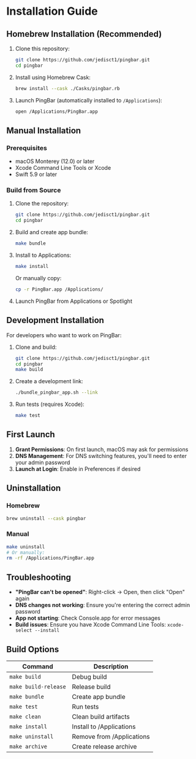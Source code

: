 # Installation Guide

## Homebrew Installation (Recommended)

1. Clone this repository:
   ```bash
   git clone https://github.com/jedisct1/pingbar.git
   cd pingbar
   ```

2. Install using Homebrew Cask:
   ```bash
   brew install --cask ./Casks/pingbar.rb
   ```

3. Launch PingBar (automatically installed to `/Applications`):
   ```bash
   open /Applications/PingBar.app
   ```


## Manual Installation

### Prerequisites

- macOS Monterey (12.0) or later
- Xcode Command Line Tools or Xcode
- Swift 5.9 or later

### Build from Source

1. Clone the repository:
   ```bash
   git clone https://github.com/jedisct1/pingbar.git
   cd pingbar
   ```

2. Build and create app bundle:
   ```bash
   make bundle
   ```

3. Install to Applications:
   ```bash
   make install
   ```

   Or manually copy:
   ```bash
   cp -r PingBar.app /Applications/
   ```

4. Launch PingBar from Applications or Spotlight

## Development Installation

For developers who want to work on PingBar:

1. Clone and build:
   ```bash
   git clone https://github.com/jedisct1/pingbar.git
   cd pingbar
   make build
   ```

2. Create a development link:
   ```bash
   ./bundle_pingbar_app.sh --link
   ```

3. Run tests (requires Xcode):
   ```bash
   make test
   ```

## First Launch

1. **Grant Permissions**: On first launch, macOS may ask for permissions
2. **DNS Management**: For DNS switching features, you'll need to enter your admin password
3. **Launch at Login**: Enable in Preferences if desired

## Uninstallation

### Homebrew
```bash
brew uninstall --cask pingbar
```

### Manual
```bash
make uninstall
# Or manually:
rm -rf /Applications/PingBar.app
```

## Troubleshooting

- **"PingBar can't be opened"**: Right-click → Open, then click "Open" again
- **DNS changes not working**: Ensure you're entering the correct admin password
- **App not starting**: Check Console.app for error messages
- **Build issues**: Ensure you have Xcode Command Line Tools: `xcode-select --install`

## Build Options

| Command              | Description               |
| -------------------- | ------------------------- |
| `make build`         | Debug build               |
| `make build-release` | Release build             |
| `make bundle`        | Create app bundle         |
| `make test`          | Run tests                 |
| `make clean`         | Clean build artifacts     |
| `make install`       | Install to /Applications  |
| `make uninstall`     | Remove from /Applications |
| `make archive`       | Create release archive    |